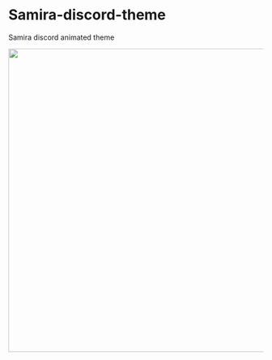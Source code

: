 # Samira-discord-theme
Samira discord animated theme


<img src="https://i.postimg.cc/rwqq3CLw/Video-senza-titolo-Realizzato-con-Clipchamp-7.gif" width="600">

